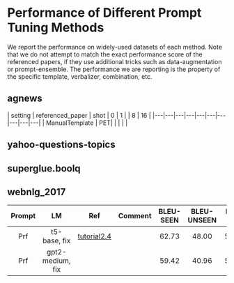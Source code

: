 # Performance of Different Prompt Tuning Methods

We report the performance on widely-used datasets of each method.
Note that we do not attempt to match the exact performance score of
the referenced papers, if they use additional tricks such as data-augmentation
or prompt-ensemble. The performance we are reporting is the property of the
specific template, verbalizer, combination, etc.

## agnews

| setting | referenced_paper | shot  | 0 | 1 | | 8 | 16 |
|---|---|---|---|---|---|---|---|---|---|
| ManualTemplate |  PET| | | | |

## yahoo-questions-topics


## superglue.boolq


## webnlg_2017

| Prompt |      LM      |      Ref     | Comment | BLEU-SEEN | BLEU-UNSEEN | BLEU-ALL |
|:------:|:------------:|:------------:|:-------:|:---------:|:-----------:|:--------:|
|   Prf  | t5-base, fix | [tutorial2.4](../tutorial/2.4_conditional_generation_prefixtuning2.py) |         |   62.73   |    48.00    |   56.04  |
|    Prf |  gpt2-medium, fix ||         |    59.42       |    40.96     |      51.13      |